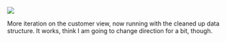 ![](https://db-feed.s3.amazonaws.com/legacy/Screen_Shot_2017-04-05_at_5_31_29_PM-1491427955272.png)

More iteration on the customer view, now running with the cleaned up data structure. It works, think I am going to change direction for a bit, though.
